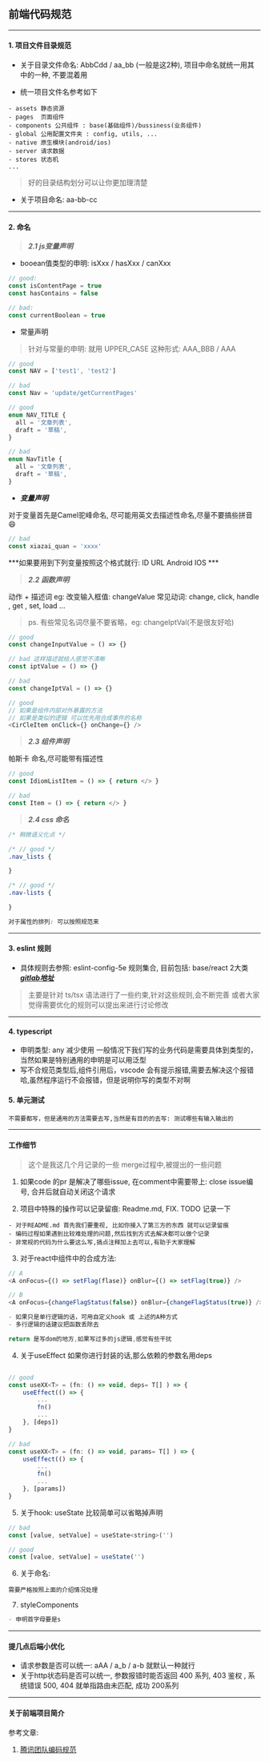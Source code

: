 ## 前端代码规范

---

#### 1. 项目文件目录规范

- 关于目录文件命名: AbbCdd / aa_bb (一般是这2种), 项目中命名就统一用其中的一种, 不要混着用

- 统一项目文件名参考如下

```
- assets 静态资源
- pages  页面组件
- components 公共组件 : base(基础组件)/bussiness(业务组件)
- global 公用配置文件夹 : config, utils, ...
- native 原生模块(android/ios)
- server 请求数据
- stores 状态机
...

```

> 好的目录结构划分可以让你更加理清楚

- 关于项目命名: aa-bb-cc 

---

#### 2. 命名

> ***2.1 js变量声明***

- booean值类型的申明: isXxx / hasXxx / canXxx 


```js
// good:
const isContentPage = true
const hasContains = false

// bad:
const currentBoolean = true
```

- 常量声明

> 针对与常量的申明: 就用 UPPER_CASE 这种形式: AAA_BBB / AAA

```ts
// good
const NAV = ['test1', 'test2']

// bad
const Nav = 'update/getCurrentPages'

// good
enum NAV_TITLE {
  all = '文章列表',
  draft = '草稿',
}

// bad
enum NavTitle {
  all = '文章列表',
  draft = '草稿',
}

```

- ***变量声明***

对于变量首先是Camel驼峰命名, 尽可能用英文去描述性命名,尽量不要搞些拼音 😄

```js
// bad
const xiazai_quan = 'xxxx'

```

***如果要用到下列变量按照这个格式就行: ID URL Android IOS ***

> ***2.2 函数声明***

动作 + 描述词 eg: 改变输入框值: changeValue 
常见动词: change, click, handle , get , set, load ...

> ps. 有些常见名词尽量不要省略，eg: changeIptVal(不是很友好哈)

```js
// good
const changeInputValue = () => {}

// bad 这样描述就给人感觉不清晰
const iptValue = () => {}

// bad
const changeIptVal = () => {}

// good
// 如果是组件内部对外暴露的方法
// 如果是类似的逻辑 可以优先用合成事件的名称
<CirCleItem onClick={} onChange={} />

```


> ***2.3 组件声明***

帕斯卡 命名,尽可能带有描述性

```js
// good
const IdiomListItem = () => { return </> }

// bad
const Item = () => { return </> }

```


> ***2.4 css 命名***

```css
/* 稍微语义化点 */

/* // good */
.nav_lists {

}

/* // good */
.nav-lists {

}

对于属性的排列: 可以按照规范来

```

---

#### 3. eslint 规则

- 具体规则去参照: eslint-config-5e 规则集合, 目前包括: base/react 2大类
***[gitlab地址](git@git.dev.moumoux.com:base/eslint-config-5e.git)***


> 主要是针对 ts/tsx 语法进行了一些约束,针对这些规则,会不断完善 或者大家觉得需要优化的规则可以提出来进行讨论修改


---

#### 4. typescript

- 申明类型: any 减少使用 一般情况下我们写的业务代码是需要具体到类型的，当然如果是特别通用的申明是可以用泛型
- 写不合规范类型后,组件引用后，vscode 会有提示报错,需要去解决这个报错哈,虽然程序运行不会报错，但是说明你写的类型不对啊

#### 5. 单元测试

```
不需要都写，但是通用的方法需要去写,当然是有目的的去写: 测试哪些有输入输出的
```

---

#### 工作细节

> 这个是我这几个月记录的一些 merge过程中,被提出的一些问题

1. 如果code 的pr 是解决了哪些issue, 在comment中需要带上: close issue编号, 合并后就自动关闭这个请求

2. 项目中特殊的操作可以记录留痕: Readme.md, FIX. TODO 记录一下

```
- 对于README.md 首先我们要重视, 比如你接入了第三方的东西 就可以记录留痕
- 编码过程如果遇到比较难处理的问题,然后找到方式去解决都可以做个记录
- 非常规的代码为什么要这么写,搞点注释加上去可以,有助于大家理解
```

3. 对于react中组件中的合成方法:

```js
// A
<A onFocus={() => setFlag(flase)} onBlur={() => setFlag(true)} />

// B
<A onFocus={changeFlagStatus(false)} onBlur={changeFlagStatus(true)} />

- 如果只是单行逻辑的话，可用自定义hook 或 上述的A种方式
- 多行逻辑的话建议把函数丢除去

return 是写dom的地方,如果写过多的js逻辑,感觉有些干扰

```

4. 关于useEffect 如果你进行封装的话,那么依赖的参数名用deps

```js

// good
const useXX<T> = (fn: () => void, deps= T[] ) => {
    useEffect(() => {
        ...
        fn()
        ...
    }, [deps])
}

// bad
const useXX<T> = (fn: () => void, params= T[] ) => {
    useEffect(() => {
        ...
        fn()
        ...
    }, [params])
}

```

5. 关于hook: useState 比较简单可以省略掉声明

```js
// bad
const [value, setValue] = useState<string>('')

// good
const [value, setValue] = useState('')

```

6. 关于命名:

```
需要严格按照上面的介绍情况处理
```

7. styleComponents

```js
- 申明首字母要是s
```

---


#### 提几点后端小优化

- 请求参数是否可以统一: aAA / a_b / a-b   就默认一种就行 
- 关于http状态码是否可以统一, 参数报错时能否返回 400 系列, 403 鉴权 , 系统错误 500, 404 就单指路由未匹配, 成功 200系列

---

#### 关于前端项目简介

参考文章:
1. [腾讯团队编码规范](http://alloyteam.github.io/CodeGuide/)